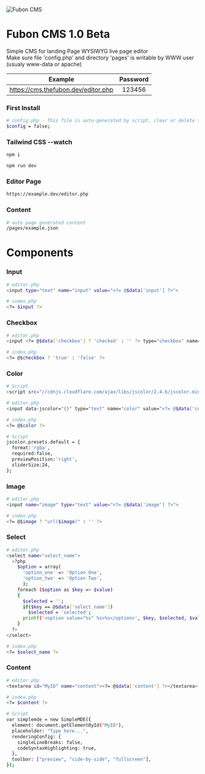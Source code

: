 ![Fubon CMS](https://user-images.githubusercontent.com/43171309/143860511-ecdfd61b-9220-492e-baa6-7259bb6bcfbe.png)

Fubon CMS 1.0 Beta
==================

Simple CMS for landing Page WYSIWYG live page editor<br>
Make sure file 'config.php' and directory 'pages' is writable by WWW user (usualy www-data or apache)

| Example | Password |
|:---:|:---:|
| https://cms.thefubon.dev/editor.php | 123456 |

### First Install
```bash
# config.php - This file is auto-generated by script, clear or delete this file to reset password.
$config	= false;
```

### Tailwind CSS --watch

```bash
npm i
```
```bash
npm run dev
```

### Editor Page
```bash
https://example.dev/editor.php
```

### Content
```bash
# auto page generated content
/pages/example.json
```

# Components

### Input
```bash
# editor.php
<input type="text" name="input" value="<?= @$data['input'] ?>">

# index.php
<?= $input ?>
```

### Checkbox
```bash
# editor.php
<input <?= @$data['checkbox'] ? 'checked' : '' ?> type="checkbox" name="checkbox" value="1" />

# index.php
<?= @$checkbox ? 'true' : 'false' ?>
```

### Color
```bash
# Script
<script src="//cdnjs.cloudflare.com/ajax/libs/jscolor/2.4.6/jscolor.min.js"></script>

# editor.php
<input data-jscolor="{}" type="text" name="color" value="<?= @$data['color'] ?>">

# index.php
<?= @$color ?>

# Script
jscolor.presets.default = {
  format:'rgba',
  required:false,
  previewPosition:'right',
  sliderSize:24,
};
```


### Image
```bash
# editor.php
<input name="image" type="text" value="<?= @$data['image'] ?>">

# index.php
<?= @$image ? "url($image)" : '' ?>
```

### Select
```bash
# editor.php
<select name="select_name">
  <?php
    $option = array(
      'option_one' => 'Option One',
      'option_two' => 'Option Two',
      );
    foreach ($option as $key => $value)
    {
      $selected	= '';
      if($key == @$data['select_name'])
        $selected = 'selected';
      printf('<option value="%s" %s>%s</option>', $key, $selected, $value);
    }
  ?>
</select>

# index.php
<?= $select_name ?>
```

### Content
```bash
# editor.php
<textarea id="MyID" name="content"><?= @$data['content'] ?></textarea>

# index.php
<?= $content ?>

# Script
var simplemde = new SimpleMDE({
  element: document.getElementById("MyID"),
  placeholder: "Type here...",
  renderingConfig: {
    singleLineBreaks: false,
    codeSyntaxHighlighting: true,
  },
  toolbar: ["preview", "side-by-side", "fullscreen"],
});
```
